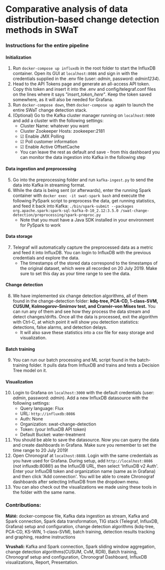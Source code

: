 # Comparative analysis of data distribution-based change detection methods in SWaT
### Instructions for the entire pipeline
#### Initialization
1. Run ```docker-compose up influxdb``` in the root folder to start the InfluxDB container. Open its GUI at ```localhost:8086``` and sign in with the credentials supplied in the .env file (user: _admin_, password: _admin1234_).
2. Head to the API Tokens page and generate an all-access API token. Copy this token and insert it into the .env and config/telegraf.conf files on the lines where it says _"insert\_token_here"_. Keep the token saved somewhere, as it will also be needed for Grafana.
3. Run ```docker-compose down```, then ```docker-compose up``` again to launch the entire SWaT change detection stack.
4. (Optional) Go to the Kafka cluster manager running on ```localhost:9000``` and add a cluster with the following settings:
    - Cluster Name: whatever you want
    - Cluster Zookeeper Hosts: zookeeper:2181
    - ☑ Enable JMX Polling
    - ☑ Poll customer information
    - ☑ Enable Active OffsetCache
    - You can leave the rest as default and save - from this dashboard you can monitor the data ingestion into Kafka in the following step
#### Data ingestion and preprocessing
5. Go into the preprocessing folder and run ```kafka-ingest.py``` to send the data into Kafka in streaming format.
6. While the data is being sent (or afterwards), enter the running Spark container with ```docker exec -it swat-spark bash``` and execute the following PySpark script to preprocess the data, get running statistics, and feed it back into Kafka: ```./bin/spark-submit --packages org.apache.spark:spark-sql-kafka-0-10_2.12:3.5.0 /swat-change-detection/preprocessing/spark-preproc.py```
    - Note that you must have a Java SDK installed in your environment for PySpark to work 
#### Data storage
7. Telegraf will automatically capture the preprocessed data as a metric and feed it into InfluxDB. You can login to InfluxDB with the previous credentials and explore the data.
    - The timestamps of the stored data correspond to the timestamps of the original dataset, which were all recorded on 20 July 2019. Make sure to set this day as your time range to see the data.
#### Change detection
8. We have implemented six change detection algorithms, all of them found in the change-detection folder: **kdq-tree, PCA-CD, 1-class-SVM, CUSUM, Kolmogorov–Smirnov test, and Cramér–von Mises test.** You can run any of them and see how they process the data stream and detect changes/drifts. Once all the data is processed, exit the algorithm with Ctrl-C, at which point it will show you detection statistics: detections, false alarms, and detection delays.
    - It will also save these statistics into a csv file for easy storage and visualization.
#### Batch training
9. You can run our batch processing and ML script found in the batch-training folder. It pulls data from InfluxDB and trains and tests a Decision Tree model on it.
#### Visualization
10. Login to Grafana on ```localhost:3000``` with the default credentials (user: _admin_, password: _admin_). Add a new InfluxDB datasource with the following settings:
    - Query language: Flux
    - URL: ```http://influxdb:8086```
    - Auth: None
    - Organization: swat-change-detection
    - Token: (your InfluxDB API token)
    - Default Bucket: water-treatment
11. You should be able to save the datasource. Now you can query the data and create dashboards in Grafana. Make sure you remember to set the time range to 20 July 2019!
12. Open Chronograf at  ```localhost:8888```. Login with the same credentials as you have used for Grafana. During setup, add ```http://localhost:8086``` (_not_ influxdb:8086!) as the InfluxDB URL, then select 'InfluxDB v2 Auth'. Enter your InfluxDB token and organization name (same as in Grafana) and then click 'Add connection'. You will be able to create Chronograf dashboards after selecting InfluxDB from the dropdown menu.
13. You can also check out the visualizations we made using these tools in the folder with the same name.

### Contributions:
**Máté:** docker-compose file, Kafka data ingestion as stream, Kafka and Spark connection, Spark data transformation, TIG stack (Telegraf, InfluxDB, Grafana) setup and configuration, change detection algorithms (kdq-tree, PCA-CD, KS-WIN, 1-class-SVM), batch training, detection results tracking and graphing, readme instructions

**Vrushali:** Kafka and Spark connection, Spark sliding window aggregation, change detection algorithms(CUSUM, CvM, RDR), Batch training, Chronograf setup and configuration, Chronograf Dashboard, InfluxDB visualizations, Report, Presentation.

